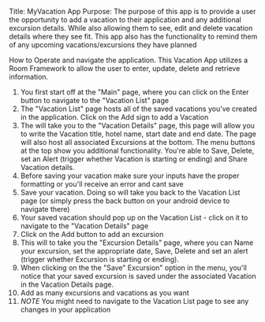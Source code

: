 Title: MyVacation App
Purpose: The purpose of this app is to provide a user the opportunity to add a vacation to their application and any additional excursion details. While also allowing them to see, edit and delete vacation details where they see fit. This app also has the functionality to remind them of any upcoming vacations/excursions they have planned

How to Operate and navigate the application. 
This Vacation App utilizes a Room Framework to allow the user to enter, update, delete and retrieve information. 

1. You first start off at the "Main" page, where you can click on the Enter button to navigate to the "Vacation List" page 
2. The "Vacation List" page hosts all of the saved vacations you've created in the application. Click on the Add sign to add a Vacation
3. The will take you to the "Vacation Details" page, this page will allow you to write the Vacation title, hotel name, start date and end date. The page will also host all associated Excursions at the bottom. The menu buttons at the top show you additional functionality. You're able to Save, Delete, set an Alert (trigger whether Vacation is starting or ending) and Share Vacation details. 
4. Before saving your vacation make sure your inputs have the proper formatting or you'll receive an error and cant save 
5.  Save your vacation. Doing so will take you back to the Vacation List page (or simply press the back button on your android device to navigate there)
5. Your saved vacation should pop up on the Vacation List - click on it to navigate to the "Vacation Details" page
6. Click on the Add button to add an excursion 
7. This will to take you the "Excursion Details" page, where you can Name your excursion, set the appropriate date, Save, Delete and set an alert (trigger whether Excursion is starting or ending). 
8. When clicking on the the "Save" Excursion" option in the menu, you'll notice that your saved excursion is saved under the associated Vacation in the Vacation Details page. 
9. Add as many excursions and vacations as you want
10. *NOTE* You might need to navigate to the Vacation List page to see any changes in your application 

